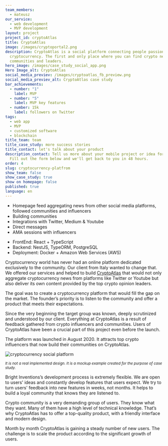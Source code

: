 ```yaml
---
team_members:
  - mateusz
our_service:
  - web development
  - MVP development
layout: project
project_id: cryptoAtlas
title: CryptoAtlas
image: /images/cryptoportal2.png
description: CryptoAtlas is a social platform connecting people passionate about
  cryptocurrency. The first and only place where you can find crypto news,
  communities and leaders.
hero_image: /images/case_study_social_app.png
Hero Image_alt: CryptoAtlas
social_media_previev: /images/cryptoatlas_fb_preview.png
social_media_previev_alt: CryptoAtlas case study
bar_achievements:
  - number: "1"
    label: MVP
  - number: "5"
    label: MVP key features
  - number: 15k
    label: followers on Twitter
tags:
  - web app
  - MVP
  - customized software
  - blockchain
title_team: team
title_case_study: more success stories
title_contact: let's talk about your product
description_contact: Tell us more about your mobile project or idea for an app.
  Fill out the form below and we'll get back to you in 48 hours.
order: 4
slug: cryptocurrency-platfrom
show_team: false
show_case_study: true
show on homepage: false
published: true
language: en
---
```



<TitleWithIcon sectionTitle='main features' titleIcon='/images/main_features_icon.png' titleIconAlt='main features' />

* Homepage feed aggregating news from other social media platforms, followed communities and influencers
* Building communities
* Integrations with Twitter, Medium & Youtube
* Direct messages
* AMA sessions with influencers

<TitleWithIcon sectionTitle='stack:' titleIcon='/images/skills.svg' titleIconAlt='bright' />

* FrontEnd: React + TypeScript
* Backend: NestJS, TypeORM, PostgreSQL
* Deployment: Docker + Amazon Web Services (AWS)

<TitleWithIcon sectionTitle='about CryptoAtlas' titleIcon='/images/three_flags.svg' titleIconAlt='about the project' />

Cryptocurrency world has never had an online platform dedicated exclusively to the community. Our client from Italy wanted to change that. We offered our services and helped to build [CryptoAtlas](https://www.cryptoatlas.io) that would not only aggregate cryptocurrency news from platforms like Twitter or Youtube but also deliver its own content provided by the top crypto opinion leaders.

<AnchorLink href='#contactForm' text='let’s talk about your project'/>

<TitleWithIcon sectionTitle='goal' titleIcon='/images/goal_title_section.png' titleIconAlt='goal' />

The goal was to create a cryptocurrency platform that would fill the gap on the market. The founder’s priority is to listen to the community and offer a product that meets their expectations.

<TitleWithIcon sectionTitle='CryptoAtlas development process' titleIcon='/images/gearwheel.svg' titleIconAlt='bright' />

Since the very beginning the target group was known, deeply scrutinized and understood by our client. Everything at CryptoAtlas is a result of feedback gathered from crypto influencers and communities. Users of CryptoAtlas have been a crucial part of this project even before the launch.

The platform was launched in August 2020. It attracts top crypto influencers that now build their communities on CryptoAtlas.

![cryptocurrency social platform](/images/cryptocurrency_platform.png)

<sub>*It is not a real implemented design. It is a mockup example created for the purpose of case study.*</sub>

Bright Inventions’s development process is extremely flexible. We are open to users' ideas and constantly develop features that users expect. We try to turn users' feedback into new features in weeks, not months. It helps to build a loyal community that knows they are listened to.

Crypto community is a very demanding group of users. They know what they want. Many of them have a high level of technical knowledge. That’s why CryptoAtlas has to offer a top-quality product, with a friendly interface and modern design. 

<TitleWithIcon sectionTitle='Result' titleIcon='/images/results_icon_title_small.png' titleIconAlt='Result' />

Month by month CryptoAtlas is gaining a steady number of new users. The challenge is to scale the product according to the significant growth of users.